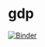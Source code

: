 # gdp

[![Binder](https://mybinder.org/badge_logo.svg)](https://mybinder.org/v2/gh/deeplook/gdp/minimal?urlpath=lab)

